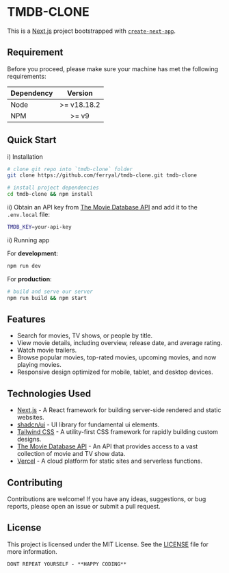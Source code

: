 # TMDB-CLONE

This is a [Next.js](https://nextjs.org/) project bootstrapped with [`create-next-app`](https://github.com/vercel/next.js/tree/canary/packages/create-next-app).

## Requirement

Before you proceed, please make sure your machine has met the following requirements:

| Dependency |   Version   |
| ---------- | :---------: |
| Node       | >= v18.18.2 |
| NPM        |    >= v9    |

## Quick Start

i) Installation

```bash
# clone git repo into `tmdb-clone` folder
git clone https://github.com/ferryal/tmdb-clone.git tmdb-clone

# install project dependencies
cd tmdb-clone && npm install
```

ii) Obtain an API key from [The Movie Database API](https://developers.themoviedb.org/3) and add it to the `.env.local` file:

```bash
TMDB_KEY=your-api-key
```

ii) Running app

For **development**:

```bash
npm run dev
```

For **production**:

```bash
# build and serve our server
npm run build && npm start
```

## Features

- Search for movies, TV shows, or people by title.
- View movie details, including overview, release date, and average rating.
- Watch movie trailers.
- Browse popular movies, top-rated movies, upcoming movies, and now playing movies.
- Responsive design optimized for mobile, tablet, and desktop devices.

## Technologies Used

- [Next.js](https://nextjs.org/) - A React framework for building server-side rendered and static websites.
- [shadcn/ui](https://ui.shadcn.com/) - UI library for fundamental ui elements.
- [Tailwind CSS](https://tailwindcss.com/) - A utility-first CSS framework for rapidly building custom designs.
- [The Movie Database API](https://developers.themoviedb.org/3) - An API that provides access to a vast collection of movie and TV show data.
- [Vercel](https://vercel.com/) - A cloud platform for static sites and serverless functions.

## Contributing

Contributions are welcome! If you have any ideas, suggestions, or bug reports, please open an issue or submit a pull request.

## License

This project is licensed under the MIT License. See the [LICENSE](LICENSE) file for more information.

```
DONT REPEAT YOURSELF - **HAPPY CODING**
```
